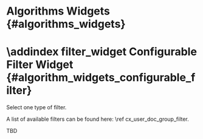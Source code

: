 Algorithms Widgets {#algorithms_widgets}
===========================================================


\addindex filter_widget
Configurable Filter Widget {#algorithm_widgets_configurable_filter}
===========================================================

Select one type of filter.

A list of available filters can be found here: \ref cx_user_doc_group_filter.


TBD
